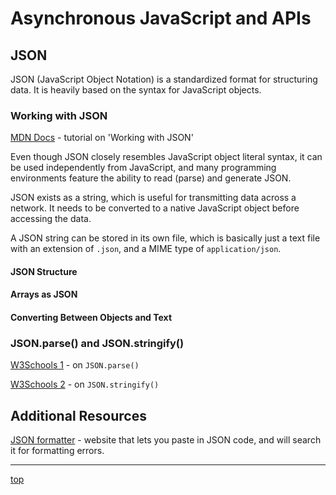 # Asynchronous JavaScript and APIs
## JSON
JSON (JavaScript Object Notation) is a standardized format for structuring data.
It is heavily based on the syntax for JavaScript objects.

### Working with JSON
[MDN Docs](https://developer.mozilla.org/en-US/docs/Learn/JavaScript/Objects/JSON) - 
tutorial on 'Working with JSON'

Even though JSON closely resembles JavaScript object literal syntax, it can be 
used independently from JavaScript, and many programming environments feature 
the ability to read (parse) and generate JSON.

JSON exists as a string, which is useful for transmitting data across a network.
It needs to be converted to a native JavaScript object before accessing the 
data.

A JSON string can be stored in its own file, which is basically just a text file 
with an extension of `.json`, and a MIME type of `application/json`.

#### JSON Structure

#### Arrays as JSON

#### Converting Between Objects and Text

### JSON.parse() and JSON.stringify()
[W3Schools 1](https://www.w3schools.com/js/js_json_parse.asp) - on `JSON.parse()`

[W3Schools 2](https://www.w3schools.com/js/js_json_stringify.asp) - on 
`JSON.stringify()`

## Additional Resources
[JSON formatter](https://jsonformatter.curiousconcept.com/) - website that lets 
you paste in JSON code, and will search it for formatting errors.

---
[top](#)
